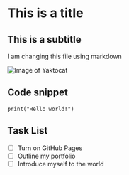 # This is a title
## This is a subtitle
I am changing this file using markdown

![Image of Yaktocat](https://octodex.github.com/images/yaktocat.png)

## Code snippet
`print("Hello world!") ` 

## Task List
- [ ] Turn on GitHub Pages
- [ ] Outline my portfolio
- [ ] Introduce myself to the world
